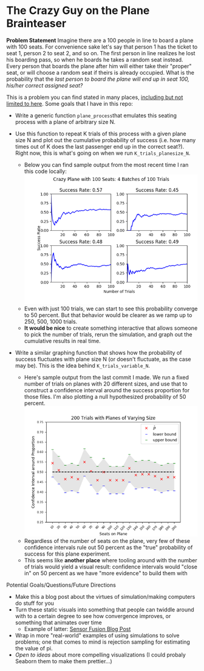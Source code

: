 # The Crazy Guy on the Plane Brainteaser

**Problem Statement**
Imagine there are a 100 people in line to board a plane with 100 seats. For convenience sake let's say that person 1 has the ticket to seat 1, person 2 to seat 2, and so on. The first person in line realizes he lost his boarding pass, so when he boards he takes a random seat instead. Every person that boards the plane after him will either take their "proper" seat, or will choose a random seat if theirs is already occupied. What is the probability that the *last person to board the plane will end up in seat 100, his/her correct assigned seat?*

This is a problem you can find stated in many places, [including but not limited to here](http://math.stackexchange.com/questions/5595/taking-seats-on-a-plane). Some goals that I have in this repo:

* Write a generic function `plane_process`that emulates this seating process with a plane of arbitrary size N.
* Use this function to repeat K trials of this process with a given plane size N and plot out the cumulative probability of success (i.e. how many times out of K does the last passenger end up in the correct seat?). Right now, this is what's going on when we run `K_trials_planesize_N`. 
	* Below you can find sample output from the most recent time I ran this code locally:
	![Image](singleplane_plots/100_trials_100_seats_plots.png)
	* Even with just 100 trials, we can start to see this probability converge to 50 percent. But that behavior would be clearer as we ramp up to 250, 500, 1000 trials.
	* **It would be nice** to create something interactive that allows someone to pick the number of trials, rerun the simulation, and graph out the cumulative results in real time.
	
* Write a similar graphing function that shows how the probability of success fluctuates with plane size N (or doesn't fluctuate, as the case may be). This is the idea behind `K_trials_variable_N`.
	* Here's sample output from the last commit I made. We run a fixed number of trials on planes with 20 different sizes, and use that to construct a confidence interval around the success proportion for those files.  I'm also plotting a null hypothesized probability of 50 percent.
	![Image](multiplane_plots/200_trials_10_to_200_seat_planes.png)
	* Regardless of the number of seats on the plane, very few of these confidence intervals rule out 50 percent as the "true" probability of success for this plane experiment.
	* This seems like **another place** where tooling around with the number of trials would yield a visual result: confidence intervals would "close in" on 50 percent as we have "more evidence" to build them with

Potential Goals/Questions/Future Directions
- Make this a blog post about the virtues of simulation/making computers do stuff for you
- Turn these static visuals into something that people can twiddle around with to a certain degree to see how convergence improves, or something that animates over time
	- Example of latter: [Sensor Fusion Blog Post](https://datascopeanalytics.com/blog/sensor-fusion-tutorial/)
- Wrap in more "real-world" examples of using simulations to solve problems; one that comes to mind is rejection sampling for estimating the value of pi.
- _Open to ideas_ about more compelling visualizations (I could probaly Seaborn them to make them prettier...)
